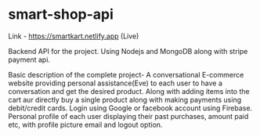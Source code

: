 # smart-shop-api

Link - https://smartkart.netlify.app   (Live)

Backend API for the project. Using Nodejs and MongoDB along with stripe payment api.


Basic description of the complete project-
A conversational E-commerce website providing personal assistance(Eve) to each user to have a conversation and get the desired product.
Along with adding items into the cart aur directly buy a single product along with making payments using debit/credit cards.
Login using Google or facebook account using Firebase.
Personal profile of each user displaying their past purchases, amount paid etc, with profile picture email and logout option.
